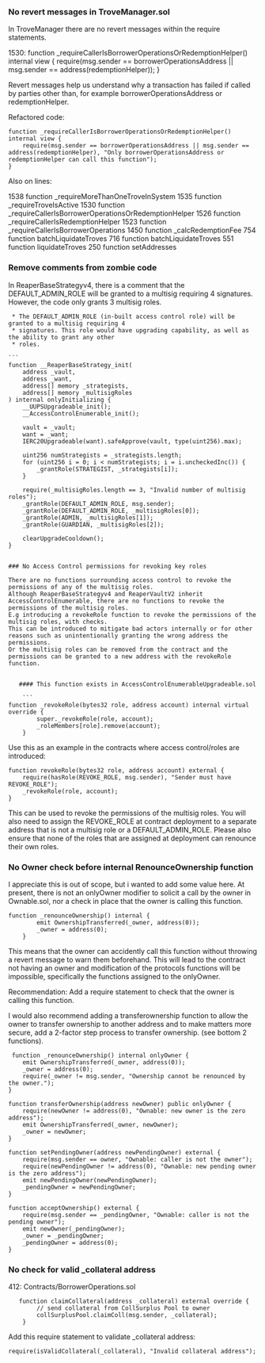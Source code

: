 ### No revert messages in TroveManager.sol

In TroveManager there are no revert messages within the require statements.

1530:   function _requireCallerIsBorrowerOperationsOrRedemptionHelper() internal view {
        require(msg.sender == borrowerOperationsAddress || msg.sender == address(redemptionHelper));
    }

Revert messages help us understand why a transaction has failed if called by parties other than,
for example borrowerOperationsAddress or redemptionHelper.

Refactored code:

```
function _requireCallerIsBorrowerOperationsOrRedemptionHelper() internal view {
    require(msg.sender == borrowerOperationsAddress || msg.sender == address(redemptionHelper), "Only borrowerOperationsAddress or redemptionHelper can call this function");
}
```

Also on lines:

1538 function _requireMoreThanOneTroveInSystem
1535 function _requireTroveIsActive
1530 function _requireCallerIsBorrowerOperationsOrRedemptionHelper
1526 function _requireCallerIsRedemptionHelper
1523 function _requireCallerIsBorrowerOperations
1450 function _calcRedemptionFee
754 function batchLiquidateTroves
716 function batchLiquidateTroves
551 function liquidateTroves
250 function setAddresses

### Remove comments from zombie code

In ReaperBaseStrategyv4, there is a comment that the DEFAULT_ADMIN_ROLE will be granted to a multisig requiring 4 signatures. 
However, the code only grants 3 multisig roles.


     * The DEFAULT_ADMIN_ROLE (in-built access control role) will be granted to a multisig requiring 4
     * signatures. This role would have upgrading capability, as well as the ability to grant any other
     * roles.
    
    ```
    function __ReaperBaseStrategy_init(
        address _vault,
        address _want,
        address[] memory _strategists,
        address[] memory _multisigRoles
    ) internal onlyInitializing {
        __UUPSUpgradeable_init();
        __AccessControlEnumerable_init();

        vault = _vault;
        want = _want;
        IERC20Upgradeable(want).safeApprove(vault, type(uint256).max);

        uint256 numStrategists = _strategists.length;
        for (uint256 i = 0; i < numStrategists; i = i.uncheckedInc()) {
            _grantRole(STRATEGIST, _strategists[i]);
        }

        require(_multisigRoles.length == 3, "Invalid number of multisig roles");
        _grantRole(DEFAULT_ADMIN_ROLE, msg.sender);
        _grantRole(DEFAULT_ADMIN_ROLE, _multisigRoles[0]);
        _grantRole(ADMIN, _multisigRoles[1]);
        _grantRole(GUARDIAN, _multisigRoles[2]);

        clearUpgradeCooldown();
    }
```

### No Access Control permissions for revoking key roles

There are no functions surrounding access control to revoke the permissions of any of the multisig roles.
Although ReaperBaseStrategyv4 and ReaperVaultV2 inherit AccessControlEnumerable, there are no functions to revoke the permissions of the multisig roles. 
E.g introducing a revokeRole function to revoke the permissions of the multisig roles, with checks.
This can be introduced to mitigate bad actors internally or for other reasons such as unintentionally granting the wrong address the permissions.
Or the multisig roles can be removed from the contract and the permissions can be granted to a new address with the revokeRole function.


   #### This function exists in AccessControlEnumerableUpgradeable.sol

    ```
function _revokeRole(bytes32 role, address account) internal virtual override {
        super._revokeRole(role, account);
        _roleMembers[role].remove(account);
    }
```

Use this as an example in the contracts where access control/roles are introduced:

```
function revokeRole(bytes32 role, address account) external {
    require(hasRole(REVOKE_ROLE, msg.sender), "Sender must have REVOKE_ROLE");
    _revokeRole(role, account);
}
```

This can be used to revoke the permissions of the multisig roles.
You will also need to assign the REVOKE_ROLE at contract deployment to a separate address that is not a multisig role or a DEFAULT_ADMIN_ROLE. Please also ensure that none of the roles that are assigned at deployment can renounce their own roles.

### No Owner check before internal RenounceOwnership function

I appreciate this is out of scope, but i wanted to add some value here. At present, there is not an onlyOwner modifier to solicit a call by the owner in Ownable.sol, nor a check in place that the owner is calling this function. 

```   
function _renounceOwnership() internal {
        emit OwnershipTransferred(_owner, address(0));
        _owner = address(0);
    }
```

This means that the owner can accidently call this function without throwing a revert message to warn them 
beforehand. This will lead to the contract not having an owner and modification of the protocols functions
will be impossible, specifically the functions assigned to the onlyOwner. 

Recommendation: Add a require statement to check that the owner is calling this function.

I would also recommend adding a transferownership function to allow the owner to transfer ownership to another address and 
to make matters more secure, add a 2-factor step process to transfer ownership. (see bottom 2 functions).

```
 function _renounceOwnership() internal onlyOwner {
    emit OwnershipTransferred(_owner, address(0));
    _owner = address(0);
    require(_owner != msg.sender, "Ownership cannot be renounced by the owner.");
}
```

```   
function transferOwnership(address newOwner) public onlyOwner {
    require(newOwner != address(0), "Ownable: new owner is the zero address");
    emit OwnershipTransferred(_owner, newOwner);
    _owner = newOwner;
}
```
```
function setPendingOwner(address newPendingOwner) external {
    require(msg.sender == owner, "Ownable: caller is not the owner");
    require(newPendingOwner != address(0), "Ownable: new pending owner is the zero address");
    emit newPendingOwner(newPendingOwner);
    _pendingOwner = newPendingOwner;
}
```

```
function acceptOwnership() external {
    require(msg.sender == _pendingOwner, "Ownable: caller is not the pending owner");
    emit newOwner(_pendingOwner);
    _owner = _pendingOwner;
    _pendingOwner = address(0);
}
```
### No check for valid _collateral address

412: Contracts/BorrowerOperations.sol

```
   function claimCollateral(address _collateral) external override {
        // send collateral from CollSurplus Pool to owner
        collSurplusPool.claimColl(msg.sender, _collateral);
    }
```

Add this require statement to validate _collateral address:

```    
require(isValidCollateral(_collateral), "Invalid collateral address");
```




